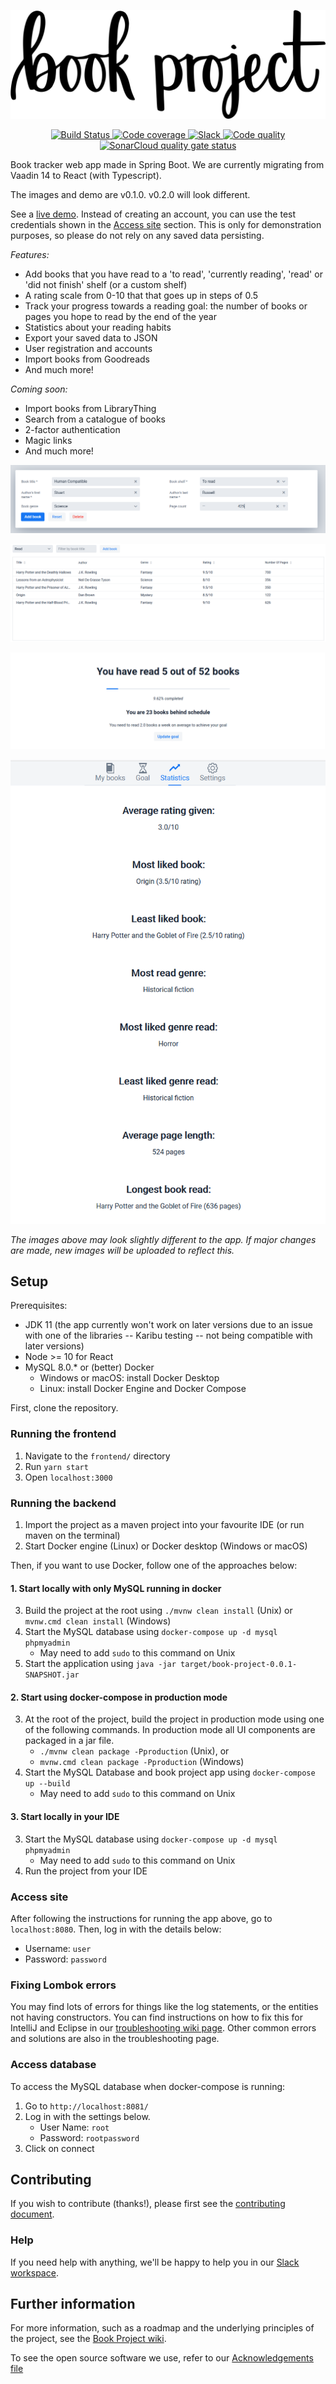   <p align="center">
	<img src="/media/banner/book_project_newlogo_2x.png" alt="Logo"/>
  </p>

<p align="center">
  <a href="https://travis-ci.com/github/Project-Books/book-project">
    <img src="https://travis-ci.com/Project-Books/book-project.svg?branch=master" alt="Build Status"/>
  </a>
  <a href="https://codecov.io/gh/Project-Books/book-project">
    <img src="https://codecov.io/gh/Project-Books/book-project/branch/master/graph/badge.svg" alt="Code coverage"/>
  </a>
  <a href="https://join.slack.com/t/teambookproject/shared_invite/zt-kss928q8-zT73FmmlV6HmXE1rhourbw">
    <img src="https://img.shields.io/badge/chat%20on-slack-%233f0e40" alt="Slack" />
  </a>
  <a href="https://app.codacy.com/manual/knjk04/book-project?utm_source=github.com&utm_medium=referral&utm_content=knjk04/book-project&utm_campaign=Badge_Grade_Dashboard">
    <img src="https://api.codacy.com/project/badge/Grade/595ed2c299d7429e9938894c385b9cab" alt="Code quality" />
  </a>
  <a href="https://sonarcloud.io/dashboard?id=com.karankumar%3Abook-project">
     <img src="https://sonarcloud.io/api/project_badges/measure?project=com.karankumar%3Abook-project&metric=alert_status" alt="SonarCloud quality gate status" />
  </a>
</p>

Book tracker web app made in Spring Boot. We are currently migrating from Vaadin 14 to React (with Typescript).

The images and demo are v0.1.0. v0.2.0 will look different.

See a [live demo](http://bookprojectv010-env.eba-22zuiphf.eu-west-2.elasticbeanstalk.com/login). Instead of creating an
account, you can use the test credentials shown in the [Access site](https://github.com/Project-Books/book-project#access-site) section.
This is only for demonstration purposes, so please do not rely on any saved data persisting.

*Features:*
- Add books that you have read to a 'to read', 'currently reading', 'read' or 'did not finish' shelf (or a custom shelf)
- A rating scale from 0-10 that that goes up in steps of 0.5
- Track your progress towards a reading goal: the number of books or pages you hope to read by the end of the year
- Statistics about your reading habits
- Export your saved data to JSON
- User registration and accounts
- Import books from Goodreads
- And much more!

*Coming soon:*
- Import books from LibraryThing
- Search from a catalogue of books
- 2-factor authentication
- Magic links
- And much more!

<p align="center">
    <img src="/media/docs/readme/book_form.png" alt="New book form"/>
</p>

![Books in shelf](/media/docs/readme/books_in_shelf.png)
        
![Reading goal](/media/docs/readme/reading_goal.png)

<p align="center">
    <img src="/media/docs/readme/statistics.png" alt="Reading statistics"/>
</p>


*The images above may look slightly different to the app. If major changes are made, new images will be uploaded to 
reflect this.*

## Setup

Prerequisites:
- JDK 11 (the app currently won't work on later versions due to an issue with one of the libraries -- Karibu testing -- not being compatible with later versions) 
- Node >= 10 for React
- MySQL 8.0.* or (better) Docker
  - Windows or macOS: install Docker Desktop
  - Linux: install Docker Engine and Docker Compose

First, clone the repository.
 
### Running the frontend

1. Navigate to the `frontend/` directory
2. Run `yarn start`
3. Open `localhost:3000`

### Running the backend

1. Import the project as a maven project into your favourite IDE (or run maven on the terminal)
2. Start Docker engine (Linux) or Docker desktop (Windows or macOS)
  
Then, if you want to use Docker, follow one of the approaches below:

#### 1. Start locally with only MySQL running in docker

3. Build the project at the root using `./mvnw clean install` (Unix) or `mvnw.cmd clean install` (Windows)
4. Start the MySQL database using `docker-compose up -d mysql phpmyadmin`
    - May need to add `sudo` to this command on Unix
5. Start the application using `java -jar target/book-project-0.0.1-SNAPSHOT.jar` 

#### 2. Start using docker-compose in production mode

3. At the root of the project, build the project in production mode using one of the following commands. In production mode all UI components are packaged in a jar file.
    - `./mvnw clean package -Pproduction` (Unix), or 
    - `mvnw.cmd clean package -Pproduction` (Windows)
4. Start the MySQL Database and book project app using `docker-compose up --build`
    - May need to add `sudo` to this command on Unix
    
#### 3. Start locally in your IDE

3. Start the MySQL database using `docker-compose up -d mysql phpmyadmin`
    - May need to add `sudo` to this command on Unix
4. Run the project from your IDE
   
### Access site

After following the instructions for running the app above, go to `localhost:8080`. Then, log in with the details below:
- Username: `user`
- Password: `password`

### Fixing Lombok errors

You may find lots of errors for things like the log statements, or the entities not having constructors. 
You can find instructions on how to fix this for IntelliJ and Eclipse in our [troubleshooting wiki page](https://github.com/knjk04/book-project/wiki/Troubleshooting). 
Other common errors and solutions are also in the troubleshooting page.

### Access database

To access the MySQL database when docker-compose is running:

1. Go to `http://localhost:8081/`
2. Log in with the settings below.
    - User Name: `root`
    - Password: `rootpassword`
3. Click on connect

## Contributing

If you wish to contribute (thanks!), please first see the [contributing document](https://github.com/knjk04/book-project/blob/master/CONTRIBUTING.md).

### Help

If you need help with anything, we'll be happy to help you in our [Slack workspace](https://join.slack.com/t/teambookproject/shared_invite/zt-jcijyenp-JiKFGBv62FIPoFnvOW6Ubg).

## Further information

For more information, such as a roadmap and the underlying principles of the project, see the [Book Project wiki](https://github.com/knjk04/book-project/wiki).

To see the open source software we use, refer to our [Acknowledgements file](https://github.com/Project-Books/book-project/blob/master/ACKNOWLEDGEMENTS.md)
